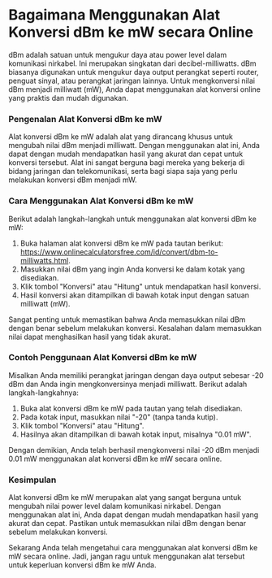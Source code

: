Bagaimana Menggunakan Alat Konversi dBm ke mW secara Online
===========================================================

dBm adalah satuan untuk mengukur daya atau power level dalam komunikasi nirkabel. Ini merupakan singkatan dari decibel-milliwatts. dBm biasanya digunakan untuk mengukur daya output perangkat seperti router, penguat sinyal, atau perangkat jaringan lainnya. Untuk mengkonversi nilai dBm menjadi milliwatt (mW), Anda dapat menggunakan alat konversi online yang praktis dan mudah digunakan.

### Pengenalan Alat Konversi dBm ke mW

Alat konversi dBm ke mW adalah alat yang dirancang khusus untuk mengubah nilai dBm menjadi milliwatt. Dengan menggunakan alat ini, Anda dapat dengan mudah mendapatkan hasil yang akurat dan cepat untuk konversi tersebut. Alat ini sangat berguna bagi mereka yang bekerja di bidang jaringan dan telekomunikasi, serta bagi siapa saja yang perlu melakukan konversi dBm menjadi mW.

### Cara Menggunakan Alat Konversi dBm ke mW

Berikut adalah langkah-langkah untuk menggunakan alat konversi dBm ke mW:

1. Buka halaman alat konversi dBm ke mW pada tautan berikut: <https://www.onlinecalculatorsfree.com/id/convert/dbm-to-milliwatts.html>.
2. Masukkan nilai dBm yang ingin Anda konversi ke dalam kotak yang disediakan.
3. Klik tombol "Konversi" atau "Hitung" untuk mendapatkan hasil konversi.
4. Hasil konversi akan ditampilkan di bawah kotak input dengan satuan milliwatt (mW).

Sangat penting untuk memastikan bahwa Anda memasukkan nilai dBm dengan benar sebelum melakukan konversi. Kesalahan dalam memasukkan nilai dapat menghasilkan hasil yang tidak akurat.

### Contoh Penggunaan Alat Konversi dBm ke mW

Misalkan Anda memiliki perangkat jaringan dengan daya output sebesar -20 dBm dan Anda ingin mengkonversinya menjadi milliwatt. Berikut adalah langkah-langkahnya:

1. Buka alat konversi dBm ke mW pada tautan yang telah disediakan.
2. Pada kotak input, masukkan nilai "-20" (tanpa tanda kutip).
3. Klik tombol "Konversi" atau "Hitung".
4. Hasilnya akan ditampilkan di bawah kotak input, misalnya "0.01 mW".

Dengan demikian, Anda telah berhasil mengkonversi nilai -20 dBm menjadi 0.01 mW menggunakan alat konversi dBm ke mW secara online.

### Kesimpulan

Alat konversi dBm ke mW merupakan alat yang sangat berguna untuk mengubah nilai power level dalam komunikasi nirkabel. Dengan menggunakan alat ini, Anda dapat dengan mudah mendapatkan hasil yang akurat dan cepat. Pastikan untuk memasukkan nilai dBm dengan benar sebelum melakukan konversi.

Sekarang Anda telah mengetahui cara menggunakan alat konversi dBm ke mW secara online. Jadi, jangan ragu untuk menggunakan alat tersebut untuk keperluan konversi dBm ke mW Anda.